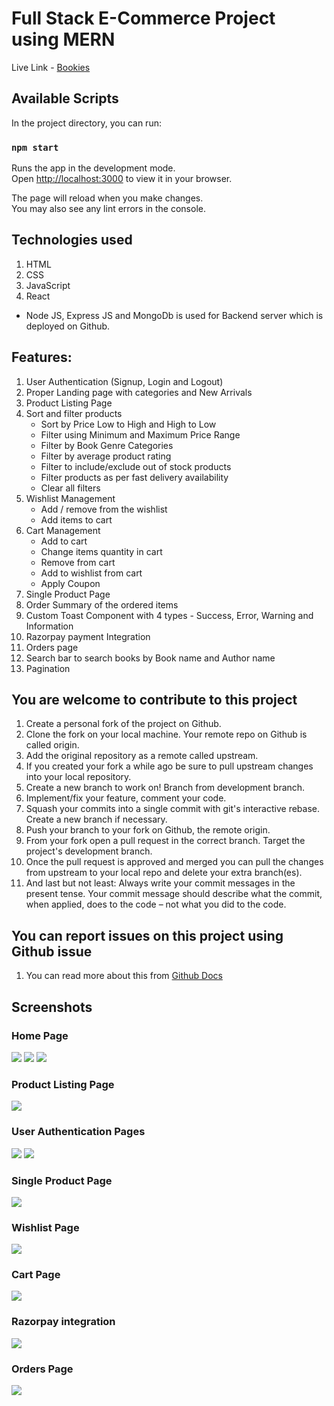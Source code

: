 # Full Stack E-Commerce Project using MERN

Live Link - 
[Bookies](https://bookies-api.herokuapp.com/)

## Available Scripts

In the project directory, you can run:

### `npm start`

Runs the app in the development mode.\
Open [http://localhost:3000](http://localhost:3000) to view it in your browser.

The page will reload when you make changes.\
You may also see any lint errors in the console.

## Technologies used 
1. HTML
2. CSS
3. JavaScript
4. React

- Node JS, Express JS and MongoDb is used for Backend server which is deployed on Github.

## Features:
1. User Authentication (Signup, Login and Logout)
2. Proper Landing page with categories and New Arrivals
3. Product Listing Page
4. Sort and filter products
   - Sort by Price Low to High and High to Low
   - Filter using Minimum and Maximum Price Range
   - Filter by Book Genre Categories
   - Filter by average product rating
   - Filter to include/exclude out of stock products
   - Filter products as per fast delivery availability
   - Clear all filters
5. Wishlist Management 
   - Add / remove from the wishlist
   - Add items to cart
6. Cart Management 
   - Add to cart 
   - Change items quantity in cart 
   - Remove from cart
   - Add to wishlist from cart
   - Apply Coupon
7. Single Product Page
8. Order Summary of the ordered items
9. Custom Toast Component with 4 types - Success, Error, Warning and Information
10. Razorpay payment Integration
11. Orders page
12. Search bar to search books by Book name and Author name
13. Pagination 

## You are welcome to contribute to this project 
1. Create a personal fork of the project on Github.
2. Clone the fork on your local machine. Your remote repo on Github is called origin.
3. Add the original repository as a remote called upstream.
4. If you created your fork a while ago be sure to pull upstream changes into your local repository.
5. Create a new branch to work on! Branch from development branch.
6. Implement/fix your feature, comment your code.
7. Squash your commits into a single commit with git's interactive rebase. Create a new branch if necessary.
8. Push your branch to your fork on Github, the remote origin.
9. From your fork open a pull request in the correct branch. Target the project's development branch.
10. Once the pull request is approved and merged you can pull the changes from upstream to your local repo and delete your extra branch(es).
11. And last but not least: Always write your commit messages in the present tense. Your commit message should describe what the commit, when applied, does to the code – not what you did to the code.

## You can report issues on this project using Github issue 
1. You can read more about this from [Github Docs](https://docs.github.com/en/issues/tracking-your-work-with-issues/creating-an-issue)

## Screenshots

### Home Page
![](https://github.com/Kirti-M/Bookies/blob/main/src/Assets/Screenshots/Bookztron-HomePage-1.PNG)
![](https://github.com/Kirti-M/Bookies/blob/main/src/Assets/Screenshots/Bookztron-HomePage-2.PNG)
![](https://github.com/Kirti-M/Bookies/blob/main/src/Assets/Screenshots/Bookztron-HomePage-3.PNG)

### Product Listing Page
![](https://github.com/Kirti-M/Bookies/blob/main/src/Assets/Screenshots/Bookztron-ProductListingPage-1.PNG)

### User Authentication Pages
![](https://github.com/Kirti-M/Bookies/blob/main/src/Assets/Screenshots/Bookztron-SignupPage-1.PNG)
![](https://github.com/Kirti-M/Bookies/blob/main/src/Assets/Screenshots/Bookztron-LoginPage-1.PNG)

### Single Product Page
![](https://github.com/Kirti-M/Bookies/blob/main/src/Assets/Screenshots/Bookztron-SingleProductPage-1.PNG)

### Wishlist Page
![](https://github.com/Kirti-M/Bookies/blob/main/src/Assets/Screenshots/Bookztron-WishlistPage-1.PNG)

### Cart Page
![](https://github.com/Kirti-M/Bookies/blob/main/src/Assets/Screenshots/Bookztron-CartPage-1.PNG)

### Razorpay integration
![](https://github.com/Kirti-M/Bookies/blob/main/src/Assets/Screenshots/Bookztron-Razorpay_Payment_Integration.PNG)

### Orders Page
![](https://github.com/Kirti-M/Bookies/blob/main/src/Assets/Screenshots/Bookztron-OrdersPage-1.PNG)
